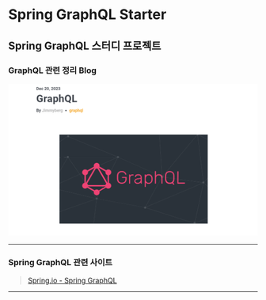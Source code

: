 # Spring GraphQL Starter

## Spring GraphQL 스터디 프로젝트

### GraphQL 관련 정리 Blog

[![jimmyberg-dev-blog-graphql.png](images/jimmyberg-dev-blog-graphql.png)](https://jiyoonkimjimmy.github.io/2023/12/20/GraphQL/)

---

### Spring GraphQL 관련 사이트

> [Spring.io - Spring GraphQL](https://docs.spring.io/spring-graphql/reference/index.html)

---